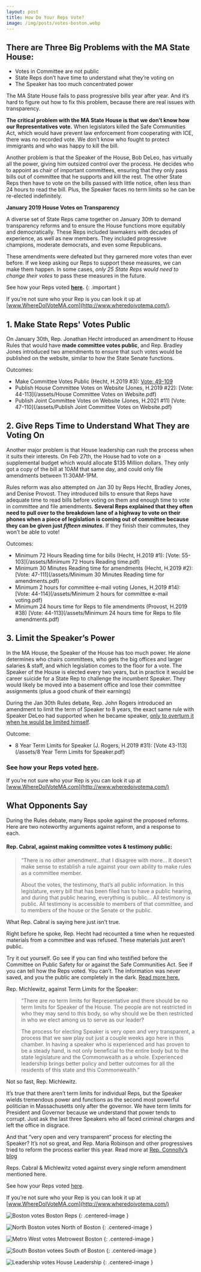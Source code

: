 ```yaml
---
layout: post
title: How Do Your Reps Vote?
image: /img/posts/votes-boston.webp
---
```


## There are Three Big Problems with the MA State House:

-   Votes in Committee are not public
-   State Reps don’t have time to understand what they’re voting on
-   The Speaker has too much concentrated power

The MA State House fails to pass progressive bills year after year. And it’s hard to figure out how to fix this problem, because there are real issues with transparency.

**The critical problem with the MA State House is that we don’t know how our Representatives vote.** When legislators killed the Safe Communities Act, which would have prevent law enforcement from cooperating with ICE, there was no recorded vote. We don’t know who fought to protect immigrants and who was happy to kill the bill.

Another problem is that the Speaker of the House, Bob DeLeo, has virtually all the power, giving him outsized control over the process. He decides who to appoint as chair of important committees, ensuring that they only pass bills out of committee that he supports and kill the rest. The other State Reps then have to vote on the bills passed with little notice, often less than 24 hours to read the bill. Plus, the Speaker faces no term limits so he can be re-elected indefinitely.

**January 2019 House Votes on Transparency**

A diverse set of State Reps came together on January 30th to demand transparency reforms and to ensure the House functions more equitably and democratically. These Reps included lawmakers with decades of experience, as well as new members. They included progressive champions, moderate democrats, and even some Republicans.

These amendments were defeated but they garnered more votes than ever before. If we keep asking our Reps to support these measures, we can make them happen. In some cases, _only 25 State Reps would need to change their votes_ to pass these measures in the future.

See how your Reps voted **[here](https://docs.google.com/spreadsheets/d/1BhhqKtlKyHl-_f0A1gQTrGBq8Vbj18-iq45hHZHFVxY/edit).**
{: .important }

If you’re not sure who your Rep is you can look it up at [www.WhereDoIVoteMA.com](http://www.wheredoivotema.com/).

## 1. Make State Reps' Votes Public

On January 30th, Rep. Jonathan Hecht introduced an amendment to House Rules that would have **made committee votes public**, and Rep. Bradley Jones introduced two amendments to ensure that such votes would be published on the website, similar to how the State Senate functions.

Outcomes:

-   Make Committee Votes Public (Hecht, H.2019 #3): [Vote: 49-109](/assets/committee-votes-public.pdf)
-   Publish House Committee Votes on Website (Jones, H.2019 #22): [Vote: 44-113](/assets/House Committee Votes on Website.pdf)
-   Publish Joint Committee Votes on Website (Jones, H.2021 #11) [Vote: 47-110](/assets/Publish Joint Committee Votes on Website.pdf)


## 2. Give Reps Time to Understand What They are Voting On

Another major problem is that House leadership can rush the process when it suits their interests. On Feb 27th, the House had to vote on a supplemental budget which would allocate $135 Million dollars. They only got a copy of the bill at 10AM that same day, and could only file amendments between 11:30AM-1PM.

Rules reform was also attempted on Jan 30 by Reps Hecht, Bradley Jones, and Denise Provost. They introduced bills to ensure that Reps have adequate time to read bills before voting on them and enough time to vote in committee and file amendments. **Several Reps explained that they often need to pull over to the breakdown lane of a highway to vote on their phones when a piece of legislation is coming out of committee because they can be given just _fifteen minutes_.** If they finish their commutes, they won’t be able to vote!

Outcomes:

-   Minimum 72 Hours Reading time for bills (Hecht, H.2019 #1): [Vote: 55-103](/assets/Minimum 72 Hours Reading time.pdf)
-   Minimum 30 Minutes Reading time for amendments (Hecht, H.2019 #2): [Vote: 47-111](/assets/Minimum 30 Minutes Reading time for amendments.pdf)
-   Minimum 2 hours for committee e-mail voting (Jones, H.2019 #14): [Vote: 44-114](/assets/Minimum 2 hours for committee e-mail voting.pdf)
-   Minimum 24 hours time for Reps to file amendments (Provost, H.2019 #38) [Vote: 44-113](/assets/Minimum 24 hours time for Reps to file amendments.pdf)


## 3. Limit the Speaker’s Power

In the MA House, the Speaker of the House has too much power. He alone determines who chairs committees, who gets the big offices and larger salaries & staff, and which legislation comes to the floor for a vote. The Speaker of the House is elected every two years, but in practice it would be career suicide for a State Rep to challenge the incumbent Speaker. They would likely be moved into a basement office and lose their committee assignments (plus a good chunk of their earnings)

During the Jan 30th Rules debate, Rep. John Rogers introduced an amendment to limit the term of Speaker to 8 years, the exact same rule with Speaker DeLeo had supported when he became speaker, [only to overturn it when he would be limited himself](https://www.wbur.org/news/2015/01/29/deleo-defends-push-to-end-house-speakers-term-limit).

Outcome:

-   8 Year Term Limits for Speaker (J. Rogers, H.2019 #31): [Vote 43-113](/assets/8 Year Term Limits for Speaker.pdf)


### See how your Reps voted [here](https://docs.google.com/spreadsheets/d/1BhhqKtlKyHl-_f0A1gQTrGBq8Vbj18-iq45hHZHFVxY/edit).

If you’re not sure who your Rep is you can look it up at [www.WhereDoIVoteMA.com](http://www.wheredoivotema.com/)

## What Opponents Say

During the Rules debate, many Reps spoke against the proposed reforms. Here are two noteworthy arguments against reform, and a response to each.

#### Rep. Cabral, against making committee votes & testimony public:

> “There is no other amendment...that I disagree with more… It doesn’t make sense to establish a rule against your own ability to make rules as a committee member.
>
> About the votes, the testimony, that’s all public information. In this legislature, every bill that has been filed has to have a public hearing, and during that public hearing, everything is public... All testimony is public. All testimony is accessible to members of that committee, and to members of the house or the Senate or the public.

What Rep. Cabral is saying here just isn’t true.

Right before he spoke, Rep. Hecht had recounted a time when he requested materials from a committee and was refused. These materials just aren’t public.

Try it out yourself. Go see if you can find who testified before the Committee on Public Safety for or against the Safe Communities Act. See if you can tell how the Reps voted. You can’t. The information was never saved, and you the public are completely in the dark. [Read more here.](/transparency)

Rep. Michlewitz, against Term Limits for the Speaker:

> “There are no term limits for Representative and there should be no term limits for Speaker of the House. The people are not restricted in who they may send to this body, so why should we be then restricted in who we elect among us to serve as our leader?
>
> The process for electing Speaker is very open and very transparent, a process that we saw play out just a couple weeks ago here in this chamber. In having a speaker who is experienced and has proven to be a steady hand, is not only beneficial to the entire body but to the state legislature and the Commonwealth as a whole. Experienced leadership brings better policy and better outcomes for all the residents of this state and this Commonwealth.”

Not so fast, Rep. Michlewitz.

It’s true that there aren’t term limits for individual Reps, but the Speaker wields tremendous power and functions as the second most powerful politician in Massachusetts only after the governor. We have term limits for President and Governor because we understand that power tends to corrupt. Just ask the last three Speakers who all faced criminal charges and left the office in disgrace.

And that “very open and very transparent” process for electing the Speaker? It’s not so great, and Rep. Maria Robinson and other progressives tried to reform the process earlier this year. Read more at [Rep. Connolly’s blog](https://www.repmikeconnolly.org/support_for_rep_maria_robinson_proposal_to_reform_speaker_nomination_process)

Reps. Cabral & Michlewitz voted against every single reform amendment mentioned here.

See how your Reps voted [here](https://docs.google.com/spreadsheets/d/1BhhqKtlKyHl-_f0A1gQTrGBq8Vbj18-iq45hHZHFVxY/edit).

If you’re not sure who your Rep is you can look it up at [www.WhereDoIVoteMA.com](http://www.wheredoivotema.com/)

![Boston votes](/img/posts/votes-boston.webp)
Boston Reps
{: .centered-image }

![North Boston votes](/img/posts/votes-north-boston.webp)
North of Boston
{: .centered-image }

![Metro West votes](/img/posts/votes-metrowest.webp)
Metrowest Boston
{: .centered-image }

![South Boston votees](/img/posts/votes-south-boston.webp)
South of Boston
{: .centered-image }

![Leadership votes](/img/posts/votes-leadership.webp)
House Leadership
{: .centered-image }
